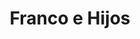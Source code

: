 ---
title: "Franco e Hijos"
url: /ciudad-autonoma-de-buenos-aires/franco-e-hijos/
shop: Immobilien
---